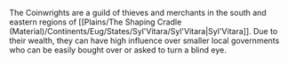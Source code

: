 The Coinwrights are a guild of thieves and merchants in the south and eastern regions of [[Plains/The Shaping Cradle (Material)/Continents/Eug/States/Syl'Vitara/Syl'Vitara|Syl'Vitara]]. Due to their wealth, they can have high influence over smaller local governments who can be easily bought over or asked to turn a blind eye.